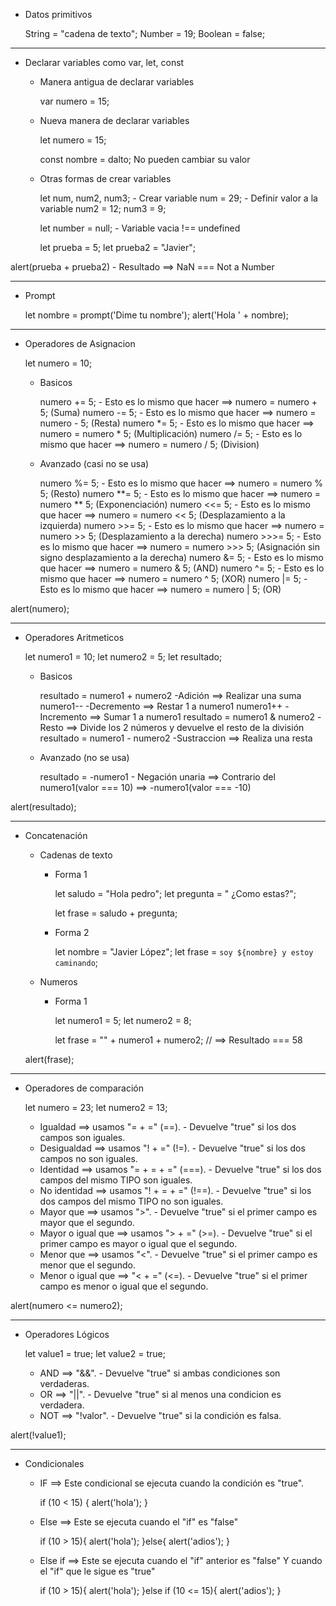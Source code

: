 
- Datos primitivos
    
    String = "cadena de texto";
    Number = 19;
    Boolean = false;
    

----------------------------------------------------------------------------------------------------------------------------

- Declarar variables como var, let, const


    - Manera antigua de declarar variables

        var numero = 15;

    - Nueva manera de declarar variables

        let numero = 15;

        const nombre = dalto;    No pueden cambiar su valor

    - Otras formas de crear variables

        let num, num2, num3; - Crear variable
        num = 29;  - Definir valor a la variable
        num2 = 12;
        num3 = 9;

        let number = null; - Variable vacia !== undefined

        let prueba = 5;
        let prueba2 = "Javier";

alert(prueba + prueba2) - Resultado ==> NaN === Not a Number

----------------------------------------------------------------------------------------------------------------------------

- Prompt

    let nombre = prompt('Dime tu nombre');
    alert('Hola ' + nombre);

----------------------------------------------------------------------------------------------------------------------------

- Operadores de Asignacion

    let numero = 10;

    - Basicos

        numero += 5;    - Esto es lo mismo que hacer ==> numero = numero + 5; (Suma)
        numero -= 5;    - Esto es lo mismo que hacer ==> numero = numero - 5; (Resta)
        numero *= 5;    - Esto es lo mismo que hacer ==> numero = numero * 5; (Multiplicación)
        numero /= 5;    - Esto es lo mismo que hacer ==> numero = numero / 5; (Division)

    - Avanzado (casi no se usa)

        numero %= 5;    - Esto es lo mismo que hacer ==> numero = numero % 5; (Resto)
        numero **= 5;   - Esto es lo mismo que hacer ==> numero = numero ** 5; (Exponenciación)
        numero <<= 5;   - Esto es lo mismo que hacer ==> numero = numero << 5; (Desplazamiento a la izquierda)
        numero >>= 5;   - Esto es lo mismo que hacer ==> numero = numero >> 5; (Desplazamiento a la derecha)
        numero >>>= 5;  - Esto es lo mismo que hacer ==> numero = numero >>> 5; (Asignación sin signo desplazamiento a la derecha)
        numero &= 5;    - Esto es lo mismo que hacer ==> numero = numero & 5; (AND)
        numero ^= 5;    - Esto es lo mismo que hacer ==> numero = numero ^ 5; (XOR)
        numero |= 5;    - Esto es lo mismo que hacer ==> numero = numero | 5; (OR)

alert(numero);


----------------------------------------------------------------------------------------------------------------------------

- Operadores Aritmeticos

    let numero1 = 10;
    let numero2 = 5;
    let resultado;

    - Basicos

        resultado = numero1 + numero2   -Adición ==> Realizar una suma
        numero1--                       -Decremento ==> Restar 1 a numero1
        numero1++                       -Incremento ==> Sumar 1 a numero1
        resultado = numero1 & numero2   -Resto ==> Divide los 2 números y devuelve el resto de la división
        resultado = numero1 - numero2   -Sustraccion ==> Realiza una resta

    - Avanzado (no se usa)

        resultado = -numero1            - Negación unaria ==> Contrario del numero1(valor === 10) ==> -numero1(valor === -10)

alert(resultado);

----------------------------------------------------------------------------------------------------------------------------

- Concatenación 

    - Cadenas de texto

        - Forma 1


            let saludo = "Hola pedro";
            let pregunta = " ¿Como estas?";

            let frase = saludo + pregunta;


        - Forma 2


            let nombre = "Javier López";
            let frase = `soy ${nombre} y estoy caminando`;


    - Numeros

        - Forma 1


            let numero1 = 5;
            let numero2 = 8;

            let frase = "" + numero1 + numero2; // ==> Resultado === 58

    alert(frase);



----------------------------------------------------------------------------------------------------------------------------

- Operadores de comparación


    let numero = 23;
    let numero2 = 13;

    - Igualdad ==> usamos "= + =" (==).                 - Devuelve "true" si los dos campos son iguales.
    - Desigualdad ==> usamos "! + =" (!=).              - Devuelve "true" si los dos campos no son iguales.
    - Identidad ==> usamos "= + = + =" (===).           - Devuelve "true" si los dos campos del mismo TIPO son iguales.
    - No identidad ==> usamos "! + = + =" (!==).        - Devuelve "true" si los dos campos del mismo TIPO no son iguales. 
    - Mayor que ==> usamos ">".                         - Devuelve "true" si el primer campo es mayor que el segundo.
    - Mayor o igual que ==> usamos "> + =" (>=).        - Devuelve "true" si el primer campo es mayor o igual que el segundo.
    - Menor que ==> usamos "<".                         - Devuelve "true" si el primer campo es menor que el segundo.
    - Menor o igual que ==> "< + =" (<=).               - Devuelve "true" si el primer campo es menor o igual que el segundo.


alert(numero <= numero2);


----------------------------------------------------------------------------------------------------------------------------

- Operadores Lógicos


    let value1 = true;
    let value2 = true;

    - AND ==> "&&".             - Devuelve "true" si ambas condiciones son verdaderas.
    - OR ==> "||".              - Devuelve "true" si al menos una condicion es verdadera.
    - NOT ==> "!valor".         - Devuelve "true" si la condición es falsa.

alert(!value1);


----------------------------------------------------------------------------------------------------------------------------

- Condicionales

    - IF ==> Este condicional se ejecuta cuando la condición es "true".


        if (10 < 15) {
            alert('hola');
        }


    - Else ==> Este se ejecuta cuando el "if" es "false"


        if (10 > 15){
            alert('hola');
        }else{
            alert('adios');
        }


    - Else if ==> Este se ejecuta cuando el "if" anterior es "false" Y cuando el "if" que le sigue es "true"


        if (10 > 15){
            alert('hola');
        }else if (10 <= 15){
            alert('adios');
        }
